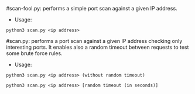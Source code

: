 #scan-fool.py: 
performs a simple port scan against a given IP address.

- Usage: 

`python3 scan.py <ip address>`

#scan.py: 
performs a port scan against a given IP address checking only interesting ports. It enables also a random timeout between requests to test some brute force rules.

- Usage: 

`python3 scan.py <ip address> (without random timeout)`

`python3 scan.py <ip address> [random timeout (in seconds)]`
